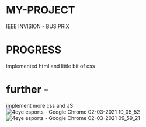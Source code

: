 # MY-PROJECT
IEEE INVISION - BUS PRIX
# PROGRESS
implemented html and little bit of css
# further -
implement more css and JS
![4eye esports - Google Chrome 02-03-2021 10_05_52](https://user-images.githubusercontent.com/76653982/111057000-fc2bcb00-84a9-11eb-837f-357522cd0c04.png)
![4eye esports - Google Chrome 02-03-2021 09_59_21](https://user-images.githubusercontent.com/76653982/111057010-106fc800-84aa-11eb-9f6c-59f536744531.png)
